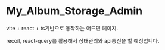 ﻿# My_Album_Storage_Admin

vite + react + ts기반으로 동작하는 어드민 페이지.

recoil, react-query를 활용해서 상태관리와 api통신을 할 예정입니다.
